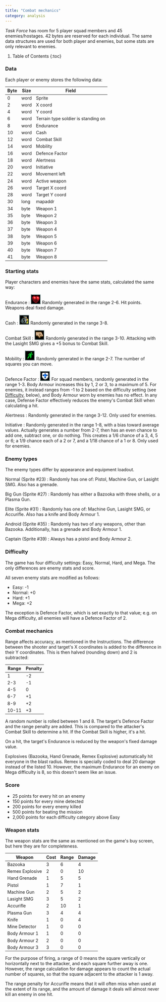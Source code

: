 ```yaml
---
title: "Combat mechanics"
category: analysis
---
```


_Task Force_ has room for 5 player squad members and 45 enemies/hostages. 42
bytes are reserved for each individual. The same data structures are used for
both player and enemies, but some stats are only relevant to enemies.

1. Table of Contents
{:toc}

### Data

Each player or enemy stores the following data:

Byte| Size | Field
----|------|-------------------------------------------
0   | word | Sprite
2   | word | X coord
4   | word | Y coord
6   | word | Terrain type soldier is standing on
8   | word | Endurance
10  | word | Cash
12  | word | Combat Skill
14  | word | Mobility
16  | word | Defence Factor
18  | word | Alertness
20  | word | Initiative
22  | word | Movement left
24  | word | Active weapon
26  | word | Target X coord
28  | word | Target Y coord
30  | long | mapaddr
34  | byte | Weapon 1
35  | byte | Weapon 2
36  | byte | Weapon 3
37  | byte | Weapon 4
38  | byte | Weapon 5
39  | byte | Weapon 6
40  | byte | Weapon 7
41  | byte | Weapon 8

### Starting stats

Player characters and enemies have the same stats, calculated the same way:

Endurance
: ![Endurance](../images/tf-endurance.png "Endurance") Randomly generated in the range 2-6. Hit points. Weapons deal fixed damage.

Cash
: ![Cash](../images/tf-cash.png "Cash") Randomly generated in the range 3-8.

Combat Skill
: ![Combat Skill](../images/tf-combatskill.png "Combat Skill") Randomly
generated in the range 3-10. Attacking with the Lasight SMG gives a +5 bonus to
Combat Skill.

Mobility
: ![Mobility](../images/tf-mobility.png "Mobility") Randomly generated in the
range 2-7. The number of squares you can move.

Defence Factor
: ![Defence Factor](../images/tf-defencefactor.png "Defence Factor") For squad
members, randomly generated in the range 1-3. Body Armour increases this by 1, 2
or 3, to a maximum of 5. For enemies, it instead ranges from -1 to 2 based on
the difficulty setting (see [Difficulty](#difficulty), below), and Body Armour
worn by enemies has no effect. In any case, Defense Factor effectively reduces
the enemy's Combat Skill when calculating a hit.

Alertness
: Randomly generated in the range 3-12. Only used for enemies.

Initiative
: Randomly generated in the range 1-8, with a bias toward average values.
Actually generates a number from 2-7, then has an even chance to add one,
subtract one, or do nothing. This creates a 1/6 chance of a 3, 4, 5 or 6;
a 1/9 chance each of a 2 or 7, and a 1/18 chance of a 1 or 8.
Only used for enemies.

### Enemy types

The enemy types differ by appearance and equipment loadout.

Normal (Sprite #23)
: Randomly has one of: Pistol, Machine Gun, or Lasight SMG. Also has a grenade.

Big Gun (Sprite #27)
: Randomly has either a Bazooka with three shells, or a Plasma Gun.

Elite (Sprite #31)
: Randomly has one of: Machine Gun, Lasight SMG, or Accurifle. Also has a knife
and Body Armour 1.

Android (Sprite #35)
: Randomly has two of any weapons, other than Bazooka. Additionally, has a
grenade and Body Armour 1.

Captain (Sprite #39)
: Always has a pistol and Body Armour 2.

### Difficulty

The game has four difficulty settings: Easy, Normal, Hard, and Mega. The only
differences are enemy stats and score.

All seven enemy stats are modified as follows:

- Easy: -1
- Normal: +0
- Hard: +1
- Mega: +2

The exception is Defence Factor, which is set exactly to that value; e.g. on
Mega difficulty, all enemies will have a Defence Factor of 2. 

### Combat mechanics

Range affects accuracy, as mentioned in the Instructions. The difference between
the shooter and target's X coordinates is added to the difference in their Y
coordinates. This is then halved (rounding down) and 2 is subtracted:

 Range  | Penalty
--------|---------
      1 | -2
    2-3 | -1
    4-5 |  0
    6-7 | +1
    8-9 | +2
  10-11 | +3

A random number is rolled between 1 and 8. The target's Defence Factor and the
range penalty are added. This is compared to the attacker's Combat Skill to
determine a hit. If the Combat Skill is higher, it's a hit.

On a hit, the target's Endurance is reduced by the weapon's fixed damage value.

Explosives (Bazooka, Hand Grenade, Remex Explosive) automatically hit everyone
in the blast radius. Remex is specially coded to deal 20 damage instead of the
listed 10. However, the maximum Endurance for an enemy on Mega difficulty is 8,
so this doesn't seem like an issue.

### Score

- 25 points for every hit on an enemy
- 150 points for every mine detected
- 200 points for every enemy killed
- 500 points for beating the mission
- 2,000 points for each difficulty category above Easy

### Weapon stats

The weapon stats are the same as mentioned on the game's buy screen, but here
they are for completeness.

Weapon            |Cost|Range|Damage
------------------|----|-----|------
Bazooka           |  3 |   6 |   4
Remex Explosive   |  2 |   0 |  10
Hand Grenade      |  1 |   5 |   5
Pistol            |  1 |   7 |   1
Machine Gun       |  2 |   5 |   2
Lasight SMG       |  3 |   5 |   2
Accurifle         |  2 |  10 |   1
Plasma Gun        |  3 |   4 |   4
Knife             |  1 |   0 |   4
Mine Detector     |  1 |   0 |   0
Body Armour 1     |  1 |   0 |   0
Body Armour 2     |  2 |   0 |   0
Body Armour 3     |  3 |   0 |   0

For the purpose of firing, a range of 0 means the square vertically or
horizontally next to the attacker, and each square further away is one. However,
the range calculation for damage appears to count the actual number of squares,
so that the square adjacent to the attacker is 1 away.

The range penalty for Accurifle means that it will often miss when used at the
extent of its range, and the amount of damage it deals will almost never kill an
enemy in one hit.

